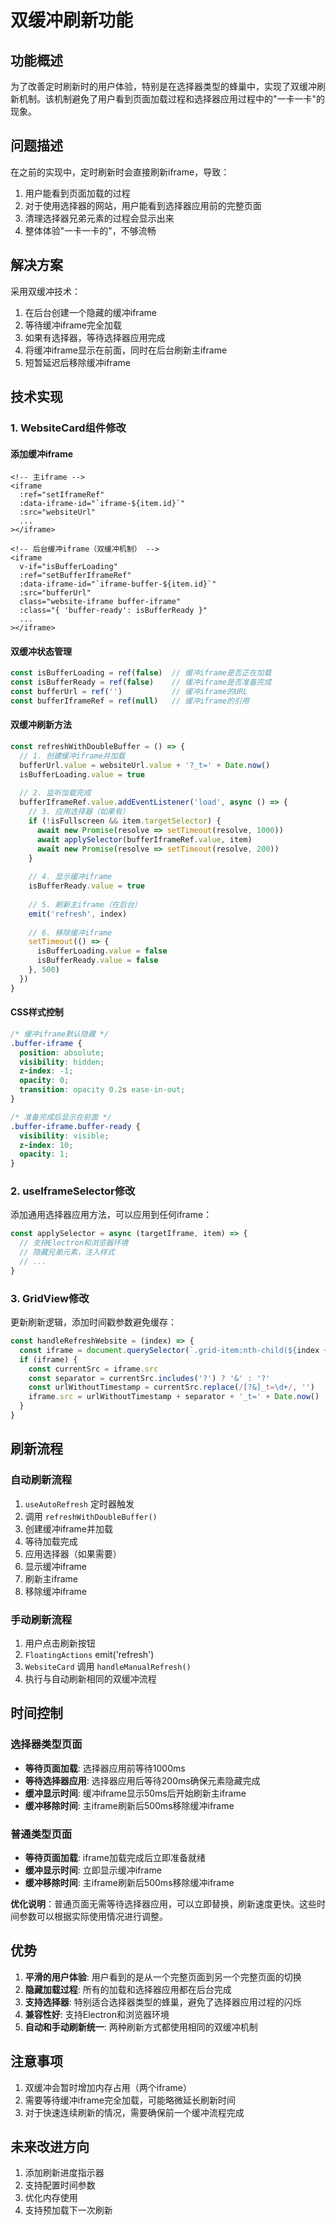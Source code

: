# 双缓冲刷新功能

## 功能概述

为了改善定时刷新时的用户体验，特别是在选择器类型的蜂巢中，实现了双缓冲刷新机制。该机制避免了用户看到页面加载过程和选择器应用过程中的"一卡一卡"的现象。

## 问题描述

在之前的实现中，定时刷新时会直接刷新iframe，导致：
1. 用户能看到页面加载的过程
2. 对于使用选择器的网站，用户能看到选择器应用前的完整页面
3. 清理选择器兄弟元素的过程会显示出来
4. 整体体验"一卡一卡的"，不够流畅

## 解决方案

采用双缓冲技术：
1. 在后台创建一个隐藏的缓冲iframe
2. 等待缓冲iframe完全加载
3. 如果有选择器，等待选择器应用完成
4. 将缓冲iframe显示在前面，同时在后台刷新主iframe
5. 短暂延迟后移除缓冲iframe

## 技术实现

### 1. WebsiteCard组件修改

#### 添加缓冲iframe
```vue
<!-- 主iframe -->
<iframe
  :ref="setIframeRef"
  :data-iframe-id="`iframe-${item.id}`"
  :src="websiteUrl"
  ...
></iframe>

<!-- 后台缓冲iframe（双缓冲机制） -->
<iframe
  v-if="isBufferLoading"
  :ref="setBufferIframeRef"
  :data-iframe-id="`iframe-buffer-${item.id}`"
  :src="bufferUrl"
  class="website-iframe buffer-iframe"
  :class="{ 'buffer-ready': isBufferReady }"
  ...
></iframe>
```

#### 双缓冲状态管理
```javascript
const isBufferLoading = ref(false)  // 缓冲iframe是否正在加载
const isBufferReady = ref(false)    // 缓冲iframe是否准备完成
const bufferUrl = ref('')           // 缓冲iframe的URL
const bufferIframeRef = ref(null)   // 缓冲iframe的引用
```

#### 双缓冲刷新方法
```javascript
const refreshWithDoubleBuffer = () => {
  // 1. 创建缓冲iframe并加载
  bufferUrl.value = websiteUrl.value + '?_t=' + Date.now()
  isBufferLoading.value = true
  
  // 2. 监听加载完成
  bufferIframeRef.value.addEventListener('load', async () => {
    // 3. 应用选择器（如果有）
    if (!isFullscreen && item.targetSelector) {
      await new Promise(resolve => setTimeout(resolve, 1000))
      await applySelector(bufferIframeRef.value, item)
      await new Promise(resolve => setTimeout(resolve, 200))
    }
    
    // 4. 显示缓冲iframe
    isBufferReady.value = true
    
    // 5. 刷新主iframe（在后台）
    emit('refresh', index)
    
    // 6. 移除缓冲iframe
    setTimeout(() => {
      isBufferLoading.value = false
      isBufferReady.value = false
    }, 500)
  })
}
```

#### CSS样式控制
```css
/* 缓冲iframe默认隐藏 */
.buffer-iframe {
  position: absolute;
  visibility: hidden;
  z-index: -1;
  opacity: 0;
  transition: opacity 0.2s ease-in-out;
}

/* 准备完成后显示在前面 */
.buffer-iframe.buffer-ready {
  visibility: visible;
  z-index: 10;
  opacity: 1;
}
```

### 2. useIframeSelector修改

添加通用选择器应用方法，可以应用到任何iframe：

```javascript
const applySelector = async (targetIframe, item) => {
  // 支持Electron和浏览器环境
  // 隐藏兄弟元素，注入样式
  // ...
}
```

### 3. GridView修改

更新刷新逻辑，添加时间戳参数避免缓存：

```javascript
const handleRefreshWebsite = (index) => {
  const iframe = document.querySelector(`.grid-item:nth-child(${index + 1}) iframe:not(.buffer-iframe)`)
  if (iframe) {
    const currentSrc = iframe.src
    const separator = currentSrc.includes('?') ? '&' : '?'
    const urlWithoutTimestamp = currentSrc.replace(/[?&]_t=\d+/, '')
    iframe.src = urlWithoutTimestamp + separator + '_t=' + Date.now()
  }
}
```

## 刷新流程

### 自动刷新流程
1. `useAutoRefresh` 定时器触发
2. 调用 `refreshWithDoubleBuffer()`
3. 创建缓冲iframe并加载
4. 等待加载完成
5. 应用选择器（如果需要）
6. 显示缓冲iframe
7. 刷新主iframe
8. 移除缓冲iframe

### 手动刷新流程
1. 用户点击刷新按钮
2. `FloatingActions` emit('refresh')
3. `WebsiteCard` 调用 `handleManualRefresh()`
4. 执行与自动刷新相同的双缓冲流程

## 时间控制

### 选择器类型页面
- **等待页面加载**: 选择器应用前等待1000ms
- **等待选择器应用**: 选择器应用后等待200ms确保元素隐藏完成
- **缓冲显示时间**: 缓冲iframe显示50ms后开始刷新主iframe
- **缓冲移除时间**: 主iframe刷新后500ms移除缓冲iframe

### 普通类型页面
- **等待页面加载**: iframe加载完成后立即准备就绪
- **缓冲显示时间**: 立即显示缓冲iframe
- **缓冲移除时间**: 主iframe刷新后500ms移除缓冲iframe

**优化说明**：普通页面无需等待选择器应用，可以立即替换，刷新速度更快。这些时间参数可以根据实际使用情况进行调整。

## 优势

1. **平滑的用户体验**: 用户看到的是从一个完整页面到另一个完整页面的切换
2. **隐藏加载过程**: 所有的加载和选择器应用都在后台完成
3. **支持选择器**: 特别适合选择器类型的蜂巢，避免了选择器应用过程的闪烁
4. **兼容性好**: 支持Electron和浏览器环境
5. **自动和手动刷新统一**: 两种刷新方式都使用相同的双缓冲机制

## 注意事项

1. 双缓冲会暂时增加内存占用（两个iframe）
2. 需要等待缓冲iframe完全加载，可能略微延长刷新时间
3. 对于快速连续刷新的情况，需要确保前一个缓冲流程完成

## 未来改进方向

1. 添加刷新进度指示器
2. 支持配置时间参数
3. 优化内存使用
4. 支持预加载下一次刷新


